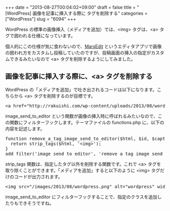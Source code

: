 +++
date = "2013-08-27T00:04:02+09:00"
draft = false
title = "[WordPress] 画像を記事に挿入する際に <a> タグを削除する"
categories = ["WordPress"]
slug = "6094"
+++

WordPress の標準の画像挿入（メディアを追加）では、&lt;img&gt; タグは、&lt;a&gt; タグで囲われる仕様になっています。

個人的にこの仕様が気に食わないので、<a href="https://itunes.apple.com/jp/app/marsedit-blog-editor-for-wordpress/id402376225?mt=12&uo=4&at=11l3RT" target="itunes_store">MarsEdit</a> というエディタアプリで画像の囲われ方をカスタムし投稿していたのですが、投稿画面の挿入の指定がカスタムできるみたいなので &lt;a&gt; タグを削除するようにしてみました。

<h2>画像を記事に挿入する際に、&lt;a&gt; タグを削除する</h2>

WordPress の「メディアを追加」で吐き出されるコードは以下になります。こちらから &lt;a&gt; タグを削除するのが目標です。

<pre class="prettyprint">&lt;a href="http://rakuishi.com/wp-content/uploads/2013/08/wordpress.png"&gt;&lt;img src="/images/2013/08/wordpress.png" alt="wordpress" width="200" height="200" class="aligncenter size-full wp-image-6064" /&gt;&lt;/a&gt;</pre>

image_send_to_editor という関数が画像の挿入時に呼ばれるみたいなので、この関数にフィルターフックします。テーマファイルの functions.php に、以下の内容を記述します。

<pre class="prettyprint">function remove_a_tag_image_send_to_editor($html, $id, $caption, $title, $align, $url, $size) {
  return strip_tags($html, '&lt;img&gt;');
}
add_filter('image_send_to_editor', 'remove_a_tag_image_send_to_editor', 10, 7);
</pre>

strip_tags 関数は、指定したタグ以外を削除する関数です。これで &lt;a&gt; タグを取り除くことができます。「メディアを追加」すると以下のように &lt;img&gt; タグだけのコードが出力されます。

<pre class="prettyprint">&lt;img src="/images/2013/08/wordpress.png" alt="wordpress" width="200" height="200" class="aligncenter size-full wp-image-6064" /&gt;</pre>

image_send_to_editor にフィルターフックすることで、指定のクラスを追加したりもできそうですね。
